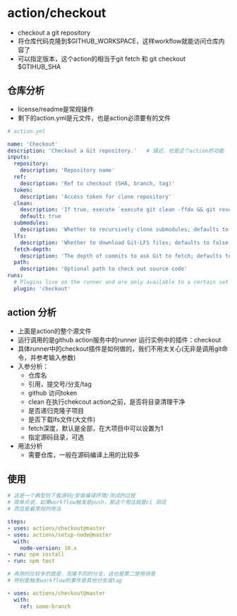 # action/checkout

- checkout a git repository
- 将仓库代码克隆到$GITHUB_WORKSPACE，这样workflow就能访问仓库内容了
- 可以指定版本，这个action的相当于git fetch 和 git checkout $GTIHUB_SHA

## 仓库分析

- license/readme是常规操作
- 剩下的action.yml是元文件，也是action必须要有的文件

```yaml
# action.yml

name: 'Checkout'
description: 'Checkout a Git repository.'   # 描述，也是这个action的功能
inputs:
  repository:
    description: 'Repository name'
  ref:
    description: 'Ref to checkout (SHA, branch, tag)'
  token:
    description: 'Access token for clone repository'
  clean:
    description: 'If true, execute `execute git clean -ffdx && git reset --hard HEAD` before fetching'
    default: true
  submodules:
    description: 'Whether to recursively clone submodules; defaults to false'
  lfs:
    description: 'Whether to download Git-LFS files; defaults to false'
  fetch-depth:
    description: 'The depth of commits to ask Git to fetch; defaults to no limit'
  path:
    description: 'Optional path to check out source code'
runs:
  # Plugins live on the runner and are only available to a certain set of first party actions.
  plugin: 'checkout'
```

## action 分析

- 上面是action的整个源文件
- 运行调用的是github action服务中的runner 运行实例中的插件：checkout
- 具体runner中的checkout插件是如何做的，我们不用太关心(无非是调用git命令，并参考输入参数)
- 入参分析：
  - 仓库名
  - 引用，提交号/分支/tag
  - github 访问token
  - clean 在执行chekcout action之前，是否将目录清理干净
  - 是否递归克隆子项目
  - 是否下载lfs文件(大文件)
  - fetch深度，默认是全部，在大项目中可以设置为1
  - 指定源码目录，可选
- 用法分析
  - 需要仓库，一般在源码编译上用的比较多

## 使用

```yaml
# 这是一个典型的下载源码/安装编译环境/测试的过程
# 简单点说，如果workflow触发是push，那这个用法就是ci 测试
# 而且是最常规的用法

steps:
- uses: actions/checkout@master
- uses: actions/setup-node@master
  with:
    node-version: 10.x 
- run: npm install
- run: npm test
```

```yaml
# 再用的比较多的就是，克隆不同的分支，这也是第二使用场景
# 特别是触发workflow的事件是其他分支或tag

- uses: actions/checkout@master
  with:
    ref: some-branch
```
